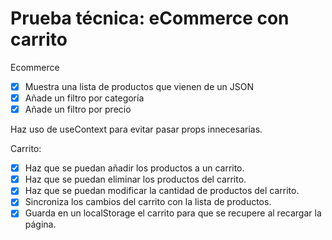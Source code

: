 # Prueba técnica: eCommerce con carrito

Ecommerce

- [x] Muestra una lista de productos que vienen de un JSON
- [x] Añade un filtro por categoría
- [x] Añade un filtro por precio

Haz uso de useContext para evitar pasar props innecesarias.

Carrito:

- [x] Haz que se puedan añadir los productos a un carrito.
- [x] Haz que se puedan eliminar los productos del carrito.
- [x] Haz que se puedan modificar la cantidad de productos del carrito.
- [x] Sincroniza los cambios del carrito con la lista de productos.
- [x] Guarda en un localStorage el carrito para que se recupere al recargar la página.
